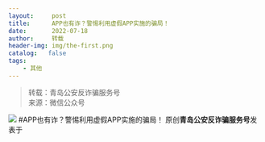 ```yaml
---
layout:     post
title:      APP也有诈？警惕利用虚假APP实施的骗局！
date:       2022-07-18
author:     转载
header-img: img/the-first.png
catalog:   false
tags:
    - 其他
---
```


<blockquote><p>转载：青岛公安反诈骗服务号<br>
来源：微信公众号</p></blockquote>

![]({{site.baseurl}}/postimg/1GjWwxYB3dnnSFgkT7xhiaY3iaoOfK2m9DWXThSaBKmIoYd5CwHSXEbkpXfcGtmmawbMWyib4wDC2EbwnB9bR5ENg.jpeg)
#APP也有诈？警惕利用虚假APP实施的骗局！
原创**青岛公安反诈骗服务号**发表于
